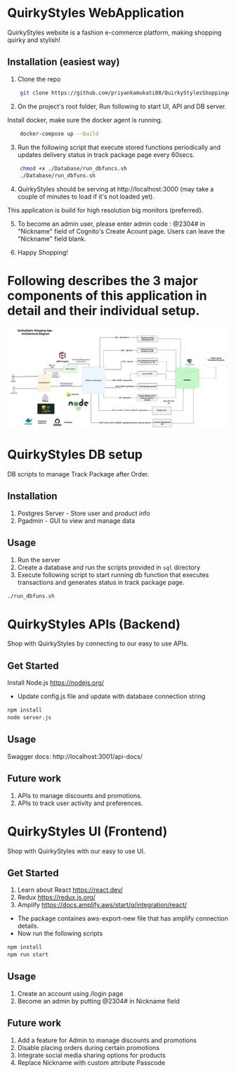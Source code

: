 # QuirkyStyles WebApplication

QuirkyStyles website is a fashion e-commerce platform, making shopping quirky and stylish!

## Installation (easiest way)

1. Clone the repo

```bash
    git clone https://github.com/priyankamukati08/QuirkyStylesShoppingApp
```

2. On the project's root folder, Run following to start UI, API and DB server.

Install docker, make sure the docker agent is running.

```bash
    docker-compose up --build
```

3. Run the following script that execute stored functions periodically and updates delivery status in track package page every 60secs.

```bash
    chmod +x ./Database/run_dbfuncs.sh
    ./Database/run_dbfuns.sh
```

4. QuirkyStyles should be serving at http://localhost:3000 (may take a couple of minutes to load if it's not loaded yet).

This application is build for high resolution big monitors (preferred).

5. To become an admin user, please enter admin code : @2304# in "Nickname" field of Cognito's Create Acount page. Users can leave the "Nickname" field blank.

6. Happy Shopping!

# Following describes the 3 major components of this application in detail and their individual setup.

![QuirkyStyles- Arch Diagram](https://github.com/priyankamukati08/QuirkyStylesShoppingApp/blob/main/QuirkyStyles%20Shopping%20App.png)


# QuirkyStyles DB setup

DB scripts to manage Track Package after Order.

## Installation

1. Postgres Server - Store user and product info
2. Pgadmin - GUI to view and manage data

## Usage

1. Run the server
2. Create a database and run the scripts provided in `sql` directory
3. Execute following script to start running db function that executes transactions and generates status in track package page.

```bash
./run_dbfuns.sh
```

# QuirkyStyles APIs (Backend)

Shop with QuirkyStyles by connecting to our easy to use APIs.

## Get Started

Install Node.js https://nodejs.org/

- Update config.js file and update with database connection string

```bash
npm install
node server.js
```

## Usage

Swagger docs: http://localhost:3001/api-docs/

## Future work

1. APIs to manage discounts and promotions.
2. APIs to track user activity and preferences.

# QuirkyStyles UI (Frontend)

Shop with QuirkyStyles with our easy to use UI.

## Get Started

1. Learn about React https://react.dev/
2. Redux https://redux.js.org/
3. Amplify https://docs.amplify.aws/start/q/integration/react/

- The package containes aws-export-new file that has amplify connection details.
- Now run the following scripts

```bash
npm install
npm run start
```

## Usage

1. Create an account using /login page
2. Become an admin by putting @2304# in Nickname field

## Future work

1. Add a feature for Admin to manage discounts and promotions
2. Disable placing orders during certain promotions
3. Integrate social media sharing options for products
5. Replace Nickname with custom attribute Passcode



